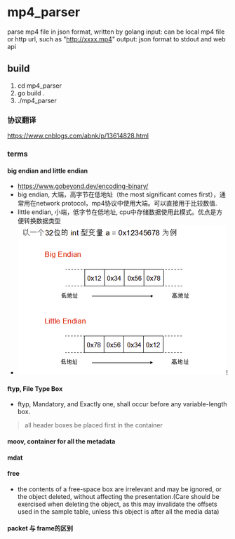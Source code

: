 # mp4_parser
parse mp4 file in json format, written by golang
input: can be local mp4 file or http url, such as "http://xxxx.mp4"
output: json format to stdout and web api


## build

1. cd mp4_parser
1. go build .
1. ./mp4_parser

### 协议翻译
https://www.cnblogs.com/abnk/p/13614828.html

### terms

#### big endian and little endian
* https://www.gobeyond.dev/encoding-binary/
* big endian, 大端，高字节在低地址（the most significant comes first），通常用在network protocol，mp4协议中使用大端。可以直接用于比较数值.
* little endian, 小端，低字节在低地址, cpu中存储数据使用此模式。优点是方便转换数据类型
* ![](doc/endian.png)!

#### ftyp, File Type Box
* ftyp, Mandatory, and Exactly one, shall occur before any variable-length box.

> all header boxes be placed first in the container
#### moov, container for all the metadata

#### mdat

#### free
* the contents of a free-space box are irrelevant and may be ignored, or the object deleted, without affecting the presentation.(Care should be exercised when deleting the object, as this may invalidate the offsets used in the sample table, unless this object is after all the media data)

#### packet 与 frame的区别
